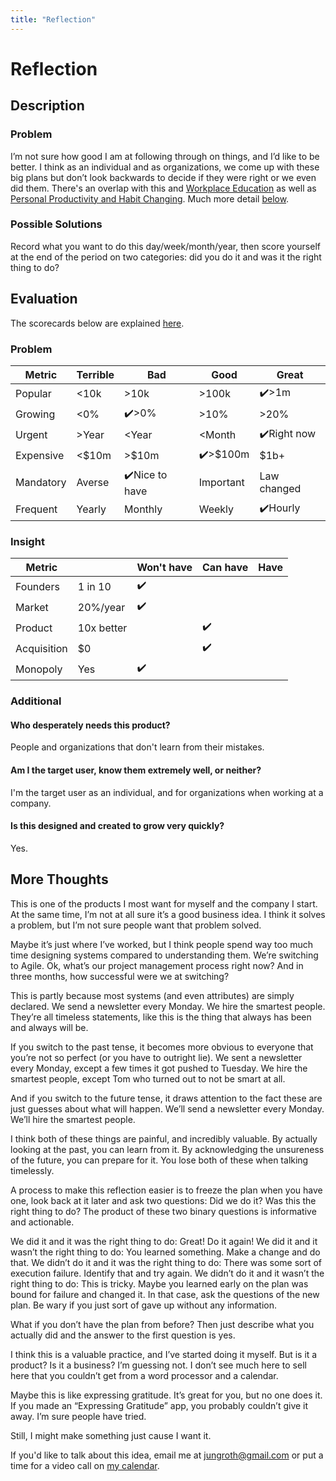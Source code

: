 ```yaml
---
title: "Reflection"
---
```

# Reflection
## Description
### Problem
I’m not sure how good I am at following through on things, and I’d like to be better. I think as an individual and as organizations, we come up with these big plans but don’t look backwards to decide if they were right or we even did them. There's an overlap with this and [Workplace Education](/ideas/workplace-education) as well as [Personal Productivity and Habit Changing](/ideas/personal-productivity-and-habit-changing). Much more detail [below](#more-thoughts).

### Possible Solutions
Record what you want to do this day/week/month/year, then score yourself at the end of the period on two categories: did you do it and was it the right thing to do?

## Evaluation
The scorecards below are explained [here](/scorecards-explained).
### Problem
|  Metric   | Terrible | Bad        | Good        | Great        |
| --------- | ------ | ------------ | --------- | ----------- |
| Popular   | <10k   | >10k         | >100k     | ✔️>1m         |
| Growing   | <0%    | ✔️>0%          | >10%      | >20%         |
| Urgent    | >Year  | <Year        | <Month    | ✔️Right now   |
| Expensive | <$10m  | >$10m        | ✔️>$100m    | $1b+        |
| Mandatory | Averse | ✔️Nice to have | Important | Law changed |
| Frequent  | Yearly | Monthly      | Weekly    | ✔️Hourly      |

### Insight
|   Metric    |            | Won't have | Can have | Have |
| ----------- | ---------- | ---------- | -------- | ---- |
| Founders    | 1 in 10    |      ✔️      |          |      |
| Market      | 20%/year   |       ✔️     |          |      |
| Product     | 10x better |            |    ✔️      |      |
| Acquisition | $0         |            |    ✔️      |      |
| Monopoly    | Yes        |     ✔️       |          |      |

### Additional
#### Who desperately needs this product?
People and organizations that don't learn from their mistakes.

#### Am I the target user, know them extremely well, or neither?
I'm the target user as an individual, and for organizations when working at a company.

#### Is this designed and created to grow very quickly?
Yes.

## More Thoughts
This is one of the products I most want for myself and the company I start. At the same time, I’m not at all sure it’s a good business idea. I think it solves a problem, but I’m not sure people want that problem solved.

Maybe it’s just where I’ve worked, but I think people spend way too much time designing systems compared to understanding them. We’re switching to Agile. Ok, what’s our project management process right now? And in three months, how successful were we at switching?

This is partly because most systems (and even attributes) are simply declared. We send a newsletter every Monday. We hire the smartest people. They’re all timeless statements, like this is the thing that always has been and always will be.

If you switch to the past tense, it becomes more obvious to everyone that you’re not so perfect (or you have to outright lie). We sent a newsletter every Monday, except a few times it got pushed to Tuesday. We hire the smartest people, except Tom who turned out to not be smart at all.

And if you switch to the future tense, it draws attention to the fact these are just guesses about what will happen. We’ll send a newsletter every Monday. We’ll hire the smartest people.

I think both of these things are painful, and incredibly valuable. By actually looking at the past, you can learn from it. By acknowledging the unsureness of the future, you can prepare for it. You lose both of these when talking timelessly.

A process to make this reflection easier is to freeze the plan when you have one, look back at it later and ask two questions: Did we do it? Was this the right thing to do? The product of these two binary questions is informative and actionable.

We did it and it was the right thing to do: Great! Do it again!
We did it and it wasn’t the right thing to do: You learned something. Make a change and do that.
We didn’t do it and it was the right thing to do: There was some sort of execution failure. Identify that and try again.
We didn’t do it and it wasn’t the right thing to do: This is tricky. Maybe you learned early on the plan was bound for failure and changed it. In that case, ask the questions of the new plan. Be wary if you just sort of gave up without any information.

What if you don’t have the plan from before? Then just describe what you actually did and the answer to the first question is yes.

I think this is a valuable practice, and I’ve started doing it myself. But is it a product? Is it a business? I’m guessing not. I don’t see much here to sell here that you couldn’t get from a word processor and a calendar. 

Maybe this is like expressing gratitude. It’s great for you, but no one does it. If you made an “Expressing Gratitude” app, you probably couldn’t give it away. I’m sure people have tried.

Still, I might make something just cause I want it.

If you'd like to talk about this idea, email me at [jungroth@gmail.com](mailto:jungroth@gmail.com) or put a time for a video call on [my calendar](https://calendly.com/travisjungroth/30min).
